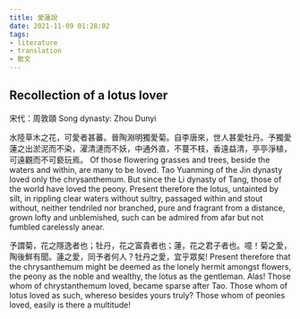 ```yaml
---
title: 愛蓮說
date: 2021-11-09 01:28:02
tags: 
- literature
- translation
- 散文
---
```

<!-- # 愛蓮說 -->
## Recollection of a lotus lover

宋代：周敦頤
Song dynasty: Zhou Dunyi

水陸草木之花，可愛者甚蕃。晉陶淵明獨愛菊。自李唐來，世人甚愛牡丹。予獨愛蓮之出淤泥而不染，濯清漣而不妖，中通外直，不蔓不枝，香遠益清，亭亭淨植，可遠觀而不可褻玩焉。
Of those flowering grasses and trees, beside the waters and within, are many to be loved. Tao Yuanming of the Jin dynasty loved only the chrysanthemum. But since the Li dynasty of Tang, those of the world have loved the peony. Present therefore the lotus, untainted by silt, in rippling clear waters without sultry, passaged within and stout without, neither tendriled nor branched, pure and fragrant from a distance, grown lofty and unblemished, such can be admired from afar but not fumbled carelessly anear.

予謂菊，花之隱逸者也；牡丹，花之富貴者也；蓮，花之君子者也。噫！菊之愛，陶後鮮有聞。蓮之愛，同予者何人？牡丹之愛，宜乎眾矣!
Present therefore that the chrysanthemum might be deemed as the lonely hermit amongst flowers, the peony as the noble and wealthy, the lotus as the gentleman. Alas! Those whom of chrystanthemum loved, became sparse after Tao. Those whom of lotus loved as such, whereso besides yours truly? Those whom of peonies loved, easily is there a multitude!
